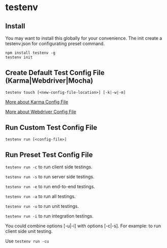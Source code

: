 # testenv



## Install
You may want to install this globally for your convenience. The init create a testenv.json for configurating preset command.
```
npm install testenv -g
testenv init
```



## Create Default Test Config File (Karma|Webdriver|Mocha)
```
testenv touch [<new-config-file-location>] [-k|-w|-m]
```

[More about Karma Config File](karma.md)

[More about Webdriver Config File](webdriver.md)



## Run Custom Test Config File
```
testenv run [<config-file>]
```



## Run Preset Test Config File
```testenv run -c``` to run client side testings.

```testenv run -s``` to run server side testings.

```testenv run -e``` to run end-to-end testings.

```testenv run -a``` to run all testings.

```testenv run -u``` to run unit testings.

```testenv run -i``` to run integration testings.

You could combine options [-u|-i] with options [-c|-s]. For example: to run client side unit testing.

Use ```testenv run -cu```